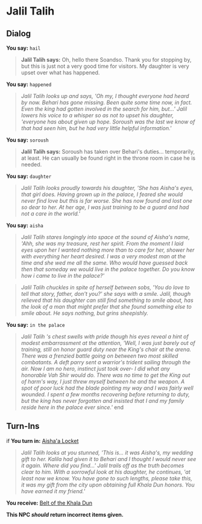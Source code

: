 # Jalil Talih
## Dialog

**You say:** `hail`



>**Jalil Talih says:** Oh, hello there Soandso. Thank you for stopping by, but this is just not a very good time for visitors. My daughter is very upset over what has happened.

**You say:** `happened`



>*Jalil Talih looks up and says, 'Oh my, I thought everyone had heard by now. Behari has gone missing. Been quite some time now, in fact. Even the king had gotten involved in the search for him, but...' Jalil lowers his voice to a whisper so as not to upset his daughter, 'everyone has about given up hope. Soroush was the last we know of that had seen him, but he had very little helpful information.'*

**You say:** `soroush`



>**Jalil Talih says:** Soroush has taken over Behari's duties... temporarily, at least. He can usually be found right in the throne room in case he is needed.

**You say:** `daughter`



>*Jalil Talih looks proudly towards his daughter, 'She has Aisha's eyes, that girl does. Having grown up in the palace, I feared she would never find love but this is far worse. She has now found and lost one so dear to her. At her age, I was just training to be a guard and had not a care in the world.'*

**You say:** `aisha`



>*Jalil Talih stares longingly into space at the sound of Aisha's name, 'Ahh, she was my treasure, rest her spirit. From the moment I laid eyes upon her I wanted nothing more than to care for her, shower her with everything her heart desired. I was a very modest man at the time and she wed me all the same. Who would have guessed back then that someday we would live in the palace together. Do you know how i came to live in the palace?'* 


>*Jalil Talih chuckles in spite of herself between sobs, 'You do love to tell that story, father, don't you?' she says with a smile. Jalil, though relieved that his daughter can still find something to smile about, has the look of a man that might prefer that she found something else to smile about. He says nothing, but grins sheepishly.*

**You say:** `in the palace`



>*Jalil Talih 's chest swells with pride though his eyes reveal a hint of modest embarrassment at the attention, 'Well, I was just barely out of training, still on honor guard duty near the King's chair at the arena. There was a frenzied battle going on between two most skilled combatants. A deft parry sent a warrior's trident sailing through the air. Now I am no hero, instinct just took over- I did what any honorable Vah Shir would do. There was no time to get the King out of harm's way, I just threw myself between he and the weapon. A spot of poor luck had the blade pointing my way and I was fairly well wounded. I spent a few months recovering before returning to duty, but the king has never forgotten and insisted that I and my family reside here in the palace ever since.'*
end

## Turn-Ins





if **You turn in:** [Aisha'a Locket](/item/5996)


>*Jalil Talih looks at you stunned, 'This is... it was Aisha's, my wedding gift to her. Kalila had given it to Behari and I thought I would never see it again. Where did you find...' Jalil trails off as the truth becomes clear to him. With a sorrowful look at his daughter, he continues, 'at least now we know. You have gone to such lengths, please take this, it was my gift from the city upon obtaining full Khala Dun honors. You have earned it my friend.'*


 **You receive:**  [Belt of the Khala Dun](/item/5995) 

**This NPC *should* return incorrect items given.**
